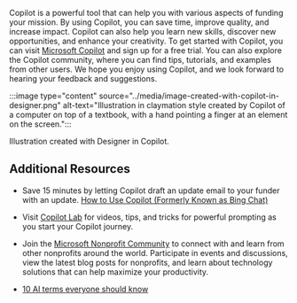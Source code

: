 Copilot is a powerful tool that can help you with various aspects of funding your mission. By using Copilot, you can save time, improve quality, and increase impact. Copilot can also help you learn new skills, discover new opportunities, and enhance your creativity. To get started with Copilot, you can visit [Microsoft Copilot](https://www.microsoft.com/microsoft-copilot) and sign up for a free trial. You can also explore the Copilot community, where you can find tips, tutorials, and examples from other users. We hope you enjoy using Copilot, and we look forward to hearing your feedback and suggestions.

:::image type="content" source="../media/image-created-with-copilot-in-designer.png" alt-text="Illustration in claymation style created by Copilot of a computer on top of a textbook, with a hand pointing a finger at an element on the screen.":::

Illustration created with Designer in Copilot.

## Additional Resources

- Save 15 minutes by letting Copilot draft an update email to your funder with an update. [How to Use Copilot (Formerly Known as Bing Chat)](https://www.youtube.com/watch?v=QVnzbbgjK-k)

- Visit [Copilot Lab](https://aka.ms/CopilotLab) for videos, tips, and tricks for powerful prompting as you start your Copilot journey.  

- Join the [Microsoft Nonprofit Community](https://aka.ms/nonprofitcommunity) to connect with and learn from other nonprofits around the world. Participate in events and discussions, view the latest blog posts for nonprofits, and learn about technology solutions that can help maximize your productivity.  

- [10 AI terms everyone should know](https://news.microsoft.com/10-ai-terms/)
